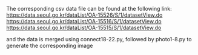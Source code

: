 The corresponding csv data file can be found at the following link:
https://data.seoul.go.kr/dataList/OA-15526/S/1/datasetView.do
https://data.seoul.go.kr/dataList/OA-15516/S/1/datasetView.do
https://data.seoul.go.kr/dataList/OA-15515/S/1/datasetView.do

and the data is merged using connect18-22.py, followed by photo1-8.py to generate the corresponding image
